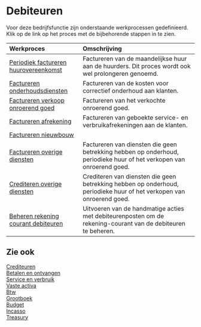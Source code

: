 # Debiteuren

Voor deze bedrijfsfunctie zijn onderstaande werkprocessen gedefinieerd. Klik op de link op het proces met de bijbehorende stappen in te zien.

Werkproces | Omschrijving
:--- | :---
[Periodiek factureren huurovereenkomst](periodiek-factureren-huurovereenkomst/) | Factureren van de maandelijkse huur aan de huurders. Dit proces wordt ook wel prolongeren genoemd.
[Factureren onderhoudsdiensten](factureren-onderhoudsdiensten/) | Factureren van de kosten voor correctief onderhoud aan klanten.
[Factureren verkoop onroerend goed](factureren-verkoop-onroerend-goed/) | Factureren van het verkochte onroerend goed.
[Factureren afrekening](factureren-afrekening/) | Factureren van geboekte service- en verbruikafrekeningen aan de klanten.
[Factureren nieuwbouw](factureren-nieuwbouw/) | 
[Factureren overige diensten](factureren-overige-diensten/) | Factureren van diensten die geen betrekking hebben op onderhoud, periodieke huur of het verkopen van onroerend goed.
[Crediteren overige diensten](crediteren-overige-diensten/) | Crediteren van diensten die geen betrekking hebben op onderhoud, periodieke huur of het verkopen van onroerend goed.
[Beheren rekening courant debiteuren](beheren-rekening-courant-debiteuren/) | Uitvoeren van de handmatige acties met debiteurenposten  om de rekening-courant van de debiteuren te beheren.


## Zie ook

[Crediteuren](../crediteuren/)  
[Betalen en ontvangen](../betalen-en-ontvangen/)  
[Service en verbruik](../service-en-verbruik/)  
[Vaste activa](../vaste-activa/)  
[Btw](../btw/)  
[Grootboek](../grootboek/)  
[Budget](../budget/)  
[Incasso](../incasso/)  
[Treasury](../treasury/)
